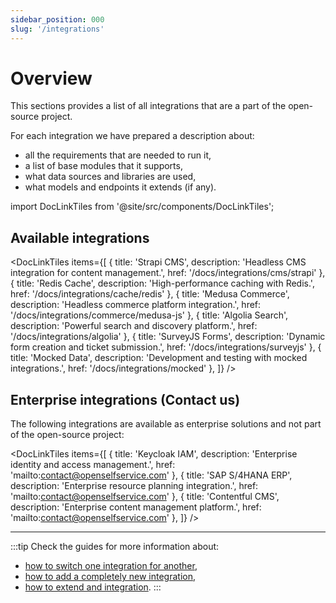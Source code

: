 ```yaml
---
sidebar_position: 000
slug: '/integrations'
---
```


# Overview

This sections provides a list of all integrations that are a part of the open-source project.

For each integration we have prepared a description about:
- all the requirements that are needed to run it,
- a list of base modules that it supports,
- what data sources and libraries are used,
- what models and endpoints it extends (if any).

import DocLinkTiles from '@site/src/components/DocLinkTiles';

## Available integrations

<DocLinkTiles
    items={[
        { title: 'Strapi CMS', description: 'Headless CMS integration for content management.', href: '/docs/integrations/cms/strapi' },
        { title: 'Redis Cache', description: 'High-performance caching with Redis.', href: '/docs/integrations/cache/redis' },
        { title: 'Medusa Commerce', description: 'Headless commerce platform integration.', href: '/docs/integrations/commerce/medusa-js' },
        { title: 'Algolia Search', description: 'Powerful search and discovery platform.', href: '/docs/integrations/algolia' },
        { title: 'SurveyJS Forms', description: 'Dynamic form creation and ticket submission.', href: '/docs/integrations/surveyjs' },
        { title: 'Mocked Data', description: 'Development and testing with mocked integrations.', href: '/docs/integrations/mocked' },
    ]}
/>

## Enterprise integrations (Contact us)

The following integrations are available as enterprise solutions and not part of the open-source project:

<DocLinkTiles
    items={[
        { title: 'Keycloak IAM', description: 'Enterprise identity and access management.', href: 'mailto:contact@openselfservice.com' },
        { title: 'SAP S/4HANA ERP', description: 'Enterprise resource planning integration.', href: 'mailto:contact@openselfservice.com' },
        { title: 'Contentful CMS', description: 'Enterprise content management platform.', href: 'mailto:contact@openselfservice.com' },
    ]}
/>

---

:::tip
Check the guides for more information about:

- [how to switch one integration for another](../guides/integrations/switching-integrations.md),
- [how to add a completely new integration](../guides/integrations/adding-new-integrations.md),
- [how to extend and integration](../guides/integrations/extending-integrations.md).
  :::
